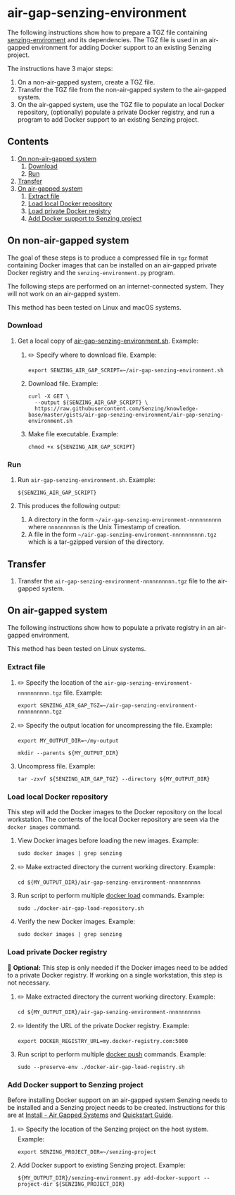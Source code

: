# air-gap-senzing-environment

The following instructions show how to prepare a TGZ file containing
[senzing-enviroment](https://github.com/Senzing/senzing-environment)
and its dependencies.
The TGZ file is used in an air-gapped environment
for adding Docker support to an existing Senzing project.

The instructions have 3 major steps:

1. On a non-air-gapped system, create a TGZ file.
1. Transfer the TGZ file from the non-air-gapped system to the air-gapped system.
1. On the air-gapped system, use the TGZ file to populate an local Docker repository,
   (optionally) populate a private Docker registry,
   and run a program to add Docker support to an existing Senzing project.

## Contents

1. [On non-air-gapped system](#on-non-air-gapped-system)
    1. [Download](#download)
    1. [Run](#run)
1. [Transfer](#transfer)
1. [On air-gapped system](#on-air-gapped-system)
    1. [Extract file](#extract-file)
    1. [Load local Docker repository](#load-local-docker-repository)
    1. [Load private Docker registry](#load-private-docker-registry)
    1. [Add Docker support to Senzing project](#add-docker-support-to-senzing-project)

## On non-air-gapped system

The goal of these steps is to produce a compressed file in `tgz` format
containing Docker images that can be installed on an air-gapped private Docker registry
and the `senzing-environment.py` program.

The following steps are performed on an internet-connected system.
They will not work on an air-gapped system.

This method has been tested on Linux and macOS systems.

### Download

1. Get a local copy of
   [air-gap-senzing-environment.sh](air-gap-senzing-environment.sh).
   Example:

    1. :pencil2: Specify where to download file.
       Example:

        ```console
        export SENZING_AIR_GAP_SCRIPT=~/air-gap-senzing-environment.sh
        ```

    1. Download file.
       Example:

        ```console
        curl -X GET \
          --output ${SENZING_AIR_GAP_SCRIPT} \
          https://raw.githubusercontent.com/Senzing/knowledge-base/master/gists/air-gap-senzing-environment/air-gap-senzing-environment.sh
        ```

    1. Make file executable.
       Example:

        ```console
        chmod +x ${SENZING_AIR_GAP_SCRIPT}
        ```

### Run

1. Run `air-gap-senzing-environment.sh`.
   Example:

    ```console
    ${SENZING_AIR_GAP_SCRIPT}
    ```

1. This produces the following output:
    1. A directory in the form `~/air-gap-senzing-environment-nnnnnnnnnn` where `nnnnnnnnnn` is the Unix Timestamp of creation.
    1. A file in the form `~/air-gap-senzing-environment-nnnnnnnnnn.tgz` which is a tar-gzipped version of the directory.

## Transfer

1. Transfer the `air-gap-senzing-environment-nnnnnnnnnn.tgz` file to the air-gapped system.

## On air-gapped system

The following instructions show how to populate a private registry in an air-gapped environment.

This method has been tested on Linux systems.

### Extract file

1. :pencil2: Specify the location of the `air-gap-senzing-environment-nnnnnnnnnn.tgz` file.
   Example:

    ```console
    export SENZING_AIR_GAP_TGZ=~/air-gap-senzing-environment-nnnnnnnnnn.tgz
    ```

1. :pencil2: Specify the output location for uncompressing the file.
   Example:

    ```console
    export MY_OUTPUT_DIR=~/my-output

    mkdir --parents ${MY_OUTPUT_DIR}
    ```

1. Uncompress file.
   Example:

    ```console
    tar -zxvf ${SENZING_AIR_GAP_TGZ} --directory ${MY_OUTPUT_DIR}
    ```

### Load local Docker repository

This step will add the Docker images to the Docker repository on the local workstation.
The contents of the local Docker repository are seen via the `docker images` command.

1. View Docker images before loading the new images.
   Example:

    ```console
    sudo docker images | grep senzing
    ```

1. :pencil2: Make extracted directory the current working directory.
   Example:

    ```console
    cd ${MY_OUTPUT_DIR}/air-gap-senzing-environment-nnnnnnnnnn
    ```

1. Run script to perform multiple
   [docker load](https://docs.docker.com/engine/reference/commandline/load/)
   commands.
   Example:

    ```console
    sudo ./docker-air-gap-load-repository.sh
    ```

1. Verify the new Docker images.
   Example:

    ```console
    sudo docker images | grep senzing
    ```

### Load private Docker registry

:thinking: **Optional:** This step is only needed if the Docker images
need to be added to a private Docker registry.
If working on a single workstation, this step is not necessary.

1. :pencil2: Make extracted directory the current working directory.
   Example:

    ```console
    cd ${MY_OUTPUT_DIR}/air-gap-senzing-environment-nnnnnnnnnn
    ```

1. :pencil2: Identify the URL of the private Docker registry.
   Example:

    ```console
    export DOCKER_REGISTRY_URL=my.docker-registry.com:5000
    ```

1. Run script to perform multiple
   [docker push](https://docs.docker.com/engine/reference/commandline/push/)
   commands.
   Example:

    ```console
    sudo --preserve-env ./docker-air-gap-load-registry.sh
    ```

### Add Docker support to Senzing project

Before installing Docker support on an air-gapped system
Senzing needs to be installed and a Senzing project needs to be created.
Instructions for this are at
[Install - Air Gapped Systems](https://senzing.zendesk.com/hc/en-us/articles/360039787373-Install-Air-Gapped-Systems)
and
[Quickstart Guide](https://senzing.zendesk.com/hc/en-us/articles/115002408867-Quickstart-Guide).

1. :pencil2: Specify the location of the Senzing project on the host system.
   Example:

    ```console
    export SENZING_PROJECT_DIR=~/senzing-project
    ```

1. Add Docker support to existing Senzing project.
   Example:

    ```console
    ${MY_OUTPUT_DIR}/senzing-environment.py add-docker-support --project-dir ${SENZING_PROJECT_DIR}
    ```
